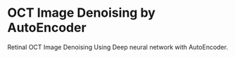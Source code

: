 # OCT Image Denoising by AutoEncoder
Retinal OCT Image Denoising Using Deep neural network with AutoEncoder.
